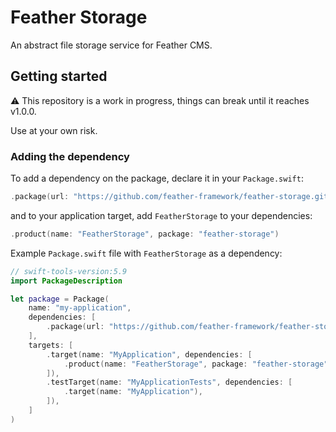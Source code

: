 # Feather Storage

An abstract file storage service for Feather CMS.

## Getting started

⚠️ This repository is a work in progress, things can break until it reaches v1.0.0. 

Use at your own risk.

### Adding the dependency

To add a dependency on the package, declare it in your `Package.swift`:

```swift
.package(url: "https://github.com/feather-framework/feather-storage.git", .upToNextMinor(from: "0.1.0")),
```

and to your application target, add `FeatherStorage` to your dependencies:

```swift
.product(name: "FeatherStorage", package: "feather-storage")
```

Example `Package.swift` file with `FeatherStorage` as a dependency:

```swift
// swift-tools-version:5.9
import PackageDescription

let package = Package(
    name: "my-application",
    dependencies: [
        .package(url: "https://github.com/feather-framework/feather-storage.git", .upToNextMinor(from: "0.1.0")),
    ],
    targets: [
        .target(name: "MyApplication", dependencies: [
            .product(name: "FeatherStorage", package: "feather-storage")
        ]),
        .testTarget(name: "MyApplicationTests", dependencies: [
            .target(name: "MyApplication"),
        ]),
    ]
)
```

